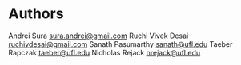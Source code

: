 # Authors

Andrei Sura             <sura.andrei@gmail.com>
Ruchi Vivek Desai       <ruchivdesai@gmail.com>
Sanath Pasumarthy       <sanath@ufl.edu>
Taeber Rapczak          <taeber@ufl.edu>
Nicholas Rejack         <nrejack@ufl.edu>
